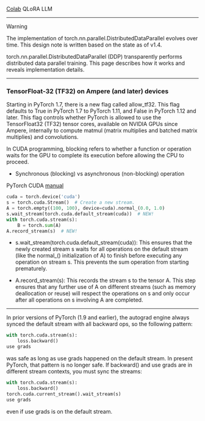 [Colab](https://colab.research.google.com/drive/1VoYNfYDKcKRQRor98Zbf2-9VQTtGJ24k?usp=sharing) QLoRA LLM

------------------------------------------------------------------------------------------------------------------------

Warning

The implementation of torch.nn.parallel.DistributedDataParallel evolves over time. This design note is written based on the state as of v1.4.

torch.nn.parallel.DistributedDataParallel (DDP) transparently performs distributed data parallel training. This page describes how it works and reveals implementation details.

----------------------------------------------------------------
### TensorFloat-32 (TF32) on Ampere (and later) devices

Starting in PyTorch 1.7, there is a new flag called allow_tf32. This flag defaults to True in PyTorch 1.7 to PyTorch 1.11, and False in PyTorch 1.12 and later. This flag controls whether PyTorch is allowed to use the TensorFloat32 (TF32) tensor cores, available on NVIDIA GPUs since Ampere, internally to compute matmul (matrix multiplies and batched matrix multiplies) and convolutions.

In CUDA programming, blocking refers to whether a function or operation waits for the GPU to complete its execution before allowing the CPU to proceed.

- Synchronous (blocking) vs asynchronous (non-blocking) operation

PyTorch CUDA [manual]()

```python
cuda = torch.device('cuda')
s = torch.cuda.Stream()  # Create a new stream.
A = torch.empty((100, 100), device=cuda).normal_(0.0, 1.0)
s.wait_stream(torch.cuda.default_stream(cuda))  # NEW!
with torch.cuda.stream(s):
    B = torch.sum(A)
A.record_stream(s)  # NEW!
```

- s.wait_stream(torch.cuda.default_stream(cuda)): This ensures that the newly created stream s waits for all operations on the default stream (like the normal_() initialization of A) to finish before executing any operation on stream s. This prevents the sum operation from starting prematurely.

- A.record_stream(s): This records the stream s to the tensor A. This step ensures that any further use of A on different streams (such as memory deallocation or reuse) will respect the operations on s and only occur after all operations on s involving A are completed.

-------------------------------------------------------------------------------------------------------------------

In prior versions of PyTorch (1.9 and earlier), the autograd engine always synced the default stream with all backward ops, so the following pattern:

```python
with torch.cuda.stream(s):
    loss.backward()
use grads
```
was safe as long as use grads happened on the default stream. In present PyTorch, that pattern is no longer safe. If backward() and use grads are in different stream contexts, you must sync the streams:

```python
with torch.cuda.stream(s):
    loss.backward()
torch.cuda.current_stream().wait_stream(s)
use grads
```
even if use grads is on the default stream.
